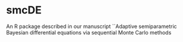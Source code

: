 # smcDE
An R package described in our manuscript ``Adaptive semiparametric Bayesian differential equations via sequential Monte Carlo methods

